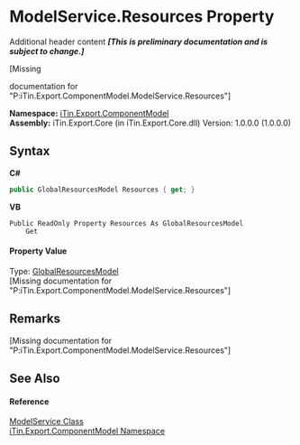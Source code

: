 # ModelService.Resources Property 
Additional header content _**\[This is preliminary documentation and is subject to change.\]**_

\[Missing <summary> documentation for "P:iTin.Export.ComponentModel.ModelService.Resources"\]

**Namespace:**&nbsp;<a href="55171ca4-890c-0ab2-e812-efe82bc0b686">iTin.Export.ComponentModel</a><br />**Assembly:**&nbsp;iTin.Export.Core (in iTin.Export.Core.dll) Version: 1.0.0.0 (1.0.0.0)

## Syntax

**C#**<br />
``` C#
public GlobalResourcesModel Resources { get; }
```

**VB**<br />
``` VB
Public ReadOnly Property Resources As GlobalResourcesModel
	Get
```


#### Property Value
Type: <a href="e1dfde3f-9004-9952-67e4-86a67fb18e84">GlobalResourcesModel</a><br />\[Missing <value> documentation for "P:iTin.Export.ComponentModel.ModelService.Resources"\]

## Remarks
\[Missing <remarks> documentation for "P:iTin.Export.ComponentModel.ModelService.Resources"\]

## See Also


#### Reference
<a href="f213397c-98d2-e1a7-3dad-4b15918fbe84">ModelService Class</a><br /><a href="55171ca4-890c-0ab2-e812-efe82bc0b686">iTin.Export.ComponentModel Namespace</a><br />